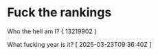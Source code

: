 # Fuck the rankings

Who the hell am I?
{ 13219902 }

What fucking year is it?
[ 2025-03-23T09:36:40Z ]
